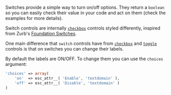 
Switches provide a simple way to turn on/off options. They return a `boolean` so you can easily check their value in your code and act on them (check the examples for more details).

Switch controls are internally [`checkbox`](/docs/controls/checkbox) controls styled differently, inspired from Zurb's [Foundation Switches](http://foundation.zurb.com/sites/docs/switch.html).

One main difference that `switch` controls have from [`checkbox`](/docs/controls/checkbox) and [`toggle`](/docs/controls/toggle) controls is that on switches you can change their labels.

By default the labels are ON/OFF. To change them you can use the `choices` argument:

```php
'choices' => array(
    'on'  => esc_attr__( 'Enable', 'textdomain' ),
    'off' => esc_attr__( 'Disable', 'textdomain' )
)
```

